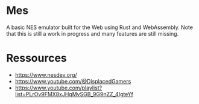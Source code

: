# Mes

A basic NES emulator built for the Web using Rust and WebAssembly. Note that this is still a work in progress and many features are still missing.

# Ressources

- https://www.nesdev.org/
- https://www.youtube.com/@DisplacedGamers
- https://www.youtube.com/playlist?list=PLrOv9FMX8xJHqMvSGB_9G9nZZ_4IgteYf
